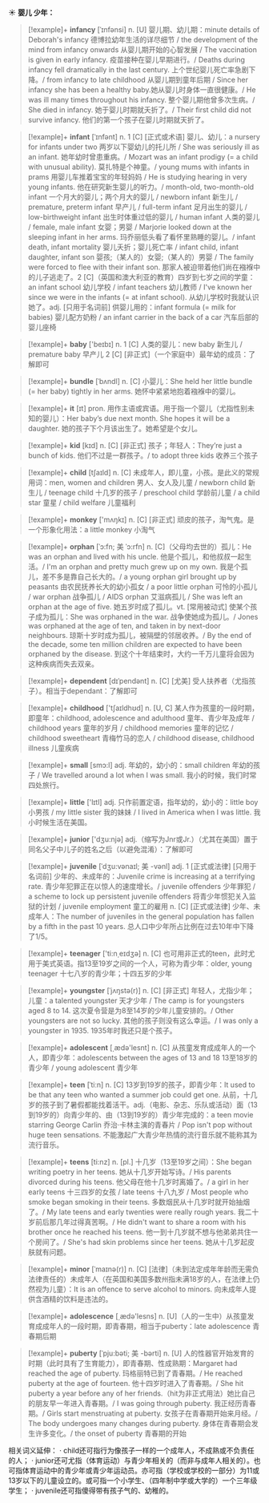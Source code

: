 ☀ <span class="category">**婴儿 少年：**</span>
>[!example]+ <span class="vocabulary">**infancy**</span> [ˈɪnfənsi]
> <span class="definition">n. [U] 婴儿期、幼儿期：</span>minute details of Deborah's infancy 德博拉幼年生活的详尽细节 / the development of the mind from infancy onwards 从婴儿期开始的心智发展 / The vaccination is given in early infancy. 疫苗接种在婴儿早期进行。/ Deaths during infancy fell dramatically in the last century. 上个世纪婴儿死亡率急剧下降。/ from infancy to late childhood 从婴儿期到童年后期 / Since her infancy she has been a healthy baby.她从婴儿时身体一直很健康。/ He was ill many times throughout his infancy. 整个婴儿期他曾多次生病。/ She died in infancy. 她于婴儿时期就夭折了。/ Their first child did not survive infancy. 他们的第一个孩子在婴儿时期就天折了。
           
>[!example]+ <span class="vocabulary">**infant**</span> [ˈɪnfənt]
> <span class="definition">n. 1 [C] [正式或术语] 婴儿、幼儿：</span>a nursery for infants under two 两岁以下婴幼儿的托儿所 / She was seriously ill as an infant. 她年幼时曾患重病。/ Mozart was an infant prodigy (= a child with unusual ability). 莫扎特是个神童。/ young mums with infants in prams 用婴儿车推着宝宝的年轻妈妈 / He is studying hearing in very young infants. 他在研究新生婴儿的听力。/ month-old, two-month-old infant 一个月大的婴儿；两个月大的婴儿 / newborn infant 新生儿 / premature, preterm infant 早产儿 / full-term infant 足月出生的婴儿 / low-birthweight infant 出生时体重过低的婴儿 / human infant 人类的婴儿 / female, male infant 女婴；男婴 / Marjorie looked down at the sleeping infant in her arms. 玛乔丽低头看了看怀里熟睡的婴儿。/ infant death, infant mortality 婴儿夭折；婴儿死亡率 / infant child, infant daughter, infant son 婴孩;（某人的）女婴;（某人的）男婴 / The family were forced to flee with their infant son. 那家人被迫带着他们尚在襁褓中的儿子逃走了。<span class="definition">2 [C]（英国和澳大利亚的教育）四岁到七岁之间的学童：</span>an infant school 幼儿学校 / infant teachers 幼儿教师 / I've known her since we were in the infants (= at infant school). 从幼儿学校时我就认识她了。<span class="definition">adj. [只用于名词前] 供婴儿用的：</span>infant formula (= milk for babies) 婴儿配方奶粉 / an infant carrier in the back of a car 汽车后部的婴儿座椅

>[!example]+ <span class="vocabulary">**baby**</span> ['beɪbɪ] 
> <span class="definition">n. 1 [C] 人类的婴儿：</span>new baby 新生儿 / premature baby 早产儿 <span class="definition">2 [C] [非正式]（一个家庭中）最年幼的成员：</span>了解即可
           
>[!example]+ <span class="vocabulary">**bundle**</span> [ˈbʌndl]
> <span class="definition">n. [C] 小婴儿：</span>She held her little bundle (= her baby) tightly in her arms. 她怀中紧紧地抱着襁褓中的婴儿。

>[!example]+ <span class="vocabulary">**it**</span> [ɪt] 
> <span class="definition">pron. 用作主语或宾语。用于指一个婴儿（尤指性别未知的婴儿）：</span>Her baby’s due next month. She hopes it will be a daughter. 她的孩子下个月该出生了。她希望是个女儿。

>[!example]+ <span class="vocabulary">**kid**</span> [kɪd] 
> <span class="definition">n. [C] [非正式] 孩子；年轻人：</span>They’re just a bunch of kids. 他们不过是一群孩子。/ to adopt three kids 收养三个孩子

>[!example]+ <span class="vocabulary">**child**</span> [tʃaɪld] 
> <span class="definition">n. [C] 未成年人，即儿童，小孩。是此义的常规用词：</span>men, women and children 男人、女人及儿童 / newborn child 新生儿 / teenage child 十几岁的孩子 / preschool child 学龄前儿童 / a child star 童星 / child welfare 儿童福利

>[!example]+ <span class="vocabulary">**monkey**</span> ['mʌŋkɪ] 
> <span class="definition">n. [C] [非正式] 顽皮的孩子，淘气鬼。是一个形象化用法：</span>a little monkey 小淘气
           
>[!example]+ <span class="vocabulary">**orphan**</span> [ˈɔ:fn; 美 ˈɔ:rfn]
> <span class="definition">n. [C]（父母均去世的）孤儿：</span>He was an orphan and lived with his uncle. 他是个孤儿，和他叔叔一起生活。/ I'm an orphan and pretty much grew up on my own. 我是个孤儿，差不多是靠自己长大的。/ a young orphan girl brought up by peasants 由农民抚养长大的幼小孤女 / a poor little orphan 可怜的小孤儿 / war orphan 战争孤儿 / AIDS orphan 艾滋病孤儿 / She was left an orphan at the age of five. 她五岁时成了孤儿。<span class="definition">vt. [常用被动式] 使某个孩子成为孤儿：</span>She was orphaned in the war. 战争使她成为孤儿。/ Jones was orphaned at the age of ten, and taken in by next-door neighbours. 琼斯十岁时成为孤儿，被隔壁的邻居收养。/ By the end of the decade, some ten million children are expected to have been orphaned by the disease. 到这个十年结束时，大约一千万儿童将会因为这种疾病而失去双亲。
           
>[!example]+ <span class="vocabulary">**dependent**</span> [dɪˈpendənt]
> <span class="definition">n. [C] [尤美] 受人扶养者（尤指孩子）。相当于dependant：</span>了解即可

>[!example]+ <span class="vocabulary">**childhood**</span> ['tʃaɪldhʊd] 
> <span class="definition">n. [U, C] 某人作为孩童的一段时期，即童年：</span>childhood, adolescence and adulthood 童年、青少年及成年 / childhood years 童年的岁月 / childhood memories 童年的记忆 / childhood sweetheart 青梅竹马的恋人 / childhood disease, childhood illness 儿童疾病

>[!example]+ <span class="vocabulary">**small**</span> [smɔ:l] 
> <span class="definition">adj. 年幼的，幼小的：</span>small children 年幼的孩子 / We travelled around a lot when I was small. 我小的时候，我们时常四处旅行。

>[!example]+ <span class="vocabulary">**little**</span> ['lɪtl] 
> <span class="definition">adj. 只作前置定语，指年幼的，幼小的：</span>little boy 小男孩 / my little sister 我的妹妹 / I lived in America when I was little. 我小时候生活在美国。

>[!example]+ <span class="vocabulary">**junior**</span> ['dӡu:njə] 
> <span class="definition">adj.（缩写为Jnr或Jr.）（尤其在美国）置于同名父子中儿子的姓名之后（以避免混淆）：</span>了解即可
           
>[!example]+ <span class="vocabulary">**juvenile**</span> [ˈdʒu:vənaɪl; 美 -vənl]
> <span class="definition">adj. 1 [正式或法律] [只用于名词前] 少年的、未成年的：</span>Juvenile crime is increasing at a terrifying rate. 青少年犯罪正在以惊人的速度增长。/ juvenile offenders 少年罪犯 / a scheme to lock up persistent juvenile offenders 将青少年惯犯关入监狱的计划 / juvenile employment 童工的雇用 <span class="definition">n. [C] [正式或法律] 少年、未成年人：</span>The number of juveniles in the general population has fallen by a fifth in the past 10 years. 总人口中少年所占比例在过去10年中下降了1/5。

>[!example]+ <span class="vocabulary">**teenager**</span> ['ti:n͵eɪdӡə] 
> <span class="definition">n. [C] 也可用非正式的teen，此时尤用于美式英语。指13至19岁之间的一个人，可称为青少年：</span>older, young teenager 十七八岁的青少年；十四五岁的少年
           
>[!example]+ <span class="vocabulary">**youngster**</span> [ˈjʌŋstə(r)]
> <span class="definition">n. [C] [非正式] 年轻人，尤指少年；儿童：</span>a talented youngster 天才少年 / The camp is for youngsters aged 8 to 14. 这次夏令营是为8至14岁的少年儿童安排的。/ Other youngsters are not so lucky. 其他的孩子则没有这么幸运。/ I was only a youngster in 1935. 1935年时我还只是个孩子。

>[!example]+ <span class="vocabulary">**adolescent**</span> [͵ædə'lesnt] 
> <span class="definition">n. [C] 从孩童发育成成年人的一个人，即青少年：</span>adolescents between the ages of 13 and 18 13至18岁的青少年 / young adolescent 青少年
                      
>[!example]+ <span class="vocabulary">**teen**</span> [ˈtiːn] 
> <span class="definition">n. [C] 13岁到19岁的孩子，即青少年：</span>It used to be that any teen who wanted a summer job could get one. 从前，十几岁的孩子到了暑假都能找着活干。<span class="definition">adj.（电影、杂志、乐队或活动）面（13到19岁的）向青少年的、由（13到19岁的）青少年完成的：</span>a teen movie starring George Carlin 乔治·卡林主演的青春片 / Pop isn't pop without huge teen sensations. 不能激起广大青少年热情的流行音乐就不能称其为流行音乐。
           
>[!example]+ <span class="vocabulary">**teens**</span> [ti:nz]
> <span class="definition">n. [pl.] 十几岁（13至19岁之间）：</span>She began writing poetry in her teens. 她从十几岁开始写诗。/ His parents divorced during his teens. 他父母在他十几岁时离婚了。/ a girl in her early teens 十三四岁的女孩 / late teens 十八九岁 / Most people who smoke began smoking in their teens. 多数烟民从十几岁时就开始抽烟了。/ My late teens and early twenties were really rough years. 我二十岁前后那几年过得真苦啊。/ He didn't want to share a room with his brother once he reached his teens. 他一到十几岁就不想与他弟弟共住一个房间了。/ She's had skin problems since her teens. 她从十几岁起皮肤就有问题。

>[!example]+ <span class="vocabulary">**minor**</span> [ˈmaɪnə(r)]
> <span class="definition">n. [C] [法律]（未到法定成年年龄而无需负法律责任的）未成年人（在英国和美国多数州指未满18岁的人，在法律上仍然视为儿童）：</span>It is an offence to serve alcohol to minors. 向未成年人提供含酒精的饮料是违法的。

>[!example]+ <span class="vocabulary">**adolescence**</span> [͵ædə'lesns] 
> <span class="definition">n. [U]（人的一生中）从孩童发育成成年人的一段时期，即青春期，相当于puberty：</span>late adolescence 青春期后期
           
>[!example]+ <span class="vocabulary">**puberty**</span> [ˈpju:bəti; 美 -bərti]
> <span class="definition">n. [U] 人的性器官开始发育的时期（此时具有了生育能力），即青春期、性成熟期：</span>Margaret had reached the age of puberty. 玛格丽特已到了青春期。/ He reached puberty at the age of fourteen. 他十四岁时进入了青春期。/ She hit puberty a year before any of her friends.（hit为非正式用法）她比自己的朋友早一年进入青春期。/ I was going through puberty. 我正经历青春期。/ Girls start menstruating at puberty. 女孩子在青春期开始来月经。/ The body undergoes many changes during puberty. 身体在青春期会发生许多变化。/ the onset of puberty 青春期的开始

相关词义延伸：
· child还可指行为像孩子一样的一个成年人，不成熟或不负责任的人；
· junior还可尤指（体育运动）与青少年相关的（而非与成年人相关的）。也可指体育运动中的青少年或青少年运动员。亦可指（学校或学校的一部分）为11或13岁以下的儿童设立的。或可指一个小学生、（四年制中学或大学的）一个三年级学生；
· juvenile还可指傻得带有孩子气的、幼稚的。
